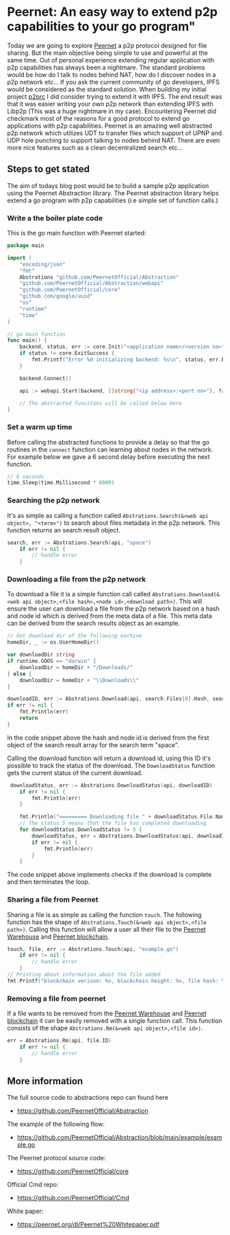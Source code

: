 # Peernet: An easy way to extend p2p capabilities to your go program"

Today we are going to explore [Peernet](https://peernet.org) a p2p protocol designed for file sharing. But the main objective being simple to use and powerful at the same time. Out of personal experience extending regular application with p2p capabilities has always been a nightmare. The standard problems would be how do I talk to nodes behind NAT, how do I discover nodes in a p2p network etc... If you ask the current community of go developers, IPFS would be considered as the standard solution. When building my 
initial project [p2prc](https://github.com/Akilan1999/p2p-rendering-computation) I did consider trying to extend it with IPFS. The end result was that it was easier writing your own p2p network than extending IPFS with Libp2p (This was a huge nightmare in my case). Encountering Peernet did checkmark most of the reasons 
for a good protocol to extend go applications with p2p capabilities. Peernet is an amazing well abstracted p2p network which utilizes UDT to transfer files which support of UPNP and UDP hole punching to support talking to nodes behind NAT. There are even more nice features such as a clean decentralized search etc...


## Steps to get stated 
The aim of todays blog post would be to build a sample p2p application using the Peernet Abstraction library. 
The Peernet abstraction library helps extend a go program with p2p capabilities (i.e simple set of function 
calls.)

### Write a the boiler plate code 
This is the go main function with Peernet started:
```go
package main

import (
    "encoding/json"
    "fmt"
    Abstrations "github.com/PeernetOfficial/Abstraction"
    "github.com/PeernetOfficial/Abstraction/webapi"
    "github.com/PeernetOfficial/core"
    "github.com/google/uuid"
    "os"
    "runtime"
    "time"
)

// go main function
func main() {
    backend, status, err := core.Init("<application name>/<version no>", "Config.yaml", nil, nil)
    if status != core.ExitSuccess {
        fmt.Printf("Error %d initializing backend: %s\n", status, err.Error())
    }

    backend.Connect()

    api := webapi.Start(backend, []string{"<ip address>:<port no>"}, false, "", "", 0, 0, uuid.New())

    // The abstracted funcitons will be called below here 
}
```

### Set a warm up time 
Before calling the abstracted functions to provide a delay 
so that the go routines in the ```connect``` function can learning about 
nodes in the network. For example below we gave a 6 second 
delay before executing the next function. 
```go
// 6 seconds
time.Sleep(time.Millisecond * 6000)
```

### Searching the p2p network 
It's as simple as calling a function called ```Abstrations.Search(&<web api object>, "<term>")```
to search about files metadata in the p2p network. This function 
returns an search result object. 
```go
search, err := Abstrations.Search(api, "space")
    if err != nil {
        // handle error 
    }
```

### Downloading a file from the p2p network
To download a file it is a simple function call 
called ```Abstrations.Download(&<web api object>,<file hash>,<node id>,<download path>)```. This will ensure the user can download a file from the p2p network based on a hash and node id which is derived from the meta 
data of a file. This meta data can be derived from the search results object as an example. 
```go
// Get download dir of the following machine 
homeDir, _ := os.UserHomeDir()

var downloadDir string
if runtime.GOOS == "darwin" {
    downloadDir = homeDir + "/Downloads/"
} else {
    downloadDir = homeDir + "\\Downloads\\"
}
```
```go
downloadID, err := Abstrations.Download(api, search.Files[0].Hash, search.Files[0].NodeID, downloadDir+search.Files[0].Name)
if err != nil {
    fmt.Println(err)
    return
}
```
In the code snippet above the hash and node id is derived from the first object of the search result array for the search term "space". 

Calling the download function will return a download id, using this ID it's possible to track the status of 
the download. The ```DownloadStatus``` function gets the current status of the current download. 
```go
 downloadStatus, err := Abstrations.DownloadStatus(api, downloadID)
    if err != nil {
        fmt.Println(err)
    }

    fmt.Println("========= Downloading file " + downloadStatus.File.Name + " ==============")
    // The status 5 means that the file has completed downloading 
    for downloadStatus.DownloadStatus != 5 {
        downloadStatus, err = Abstrations.DownloadStatus(api, downloadID)
        if err != nil {
            fmt.Println(err)
        }
    }
```
The code snippet above implements checks if the download is complete and then terminates the loop. 

### Sharing a file from Peernet 
Sharing a file is as simple as calling the function ```touch```. The following function has the 
shape of ```Abstrations.Touch(&<web api object>,<file path>)```. Calling this function will allow 
a user all their file to the [Peernet Warehouse](https://docs.peernet.org/core/warehouse/#limitations) 
and [Peernet blockchain](https://docs.peernet.org/core/blockchain/).
```go
touch, file, err := Abstrations.Touch(api, "example.go")
    if err != nil {
        // handle error
    }
// Printing about information about the file added 
fmt.Printf("blockchain verison: %v, blockchain height: %v, file hash: %v \n", touch.BlockchainVersion, touch.BlockchainHeight, file.Hash)
```

### Removing a file from peernet 
If a file wants to be removed from the [Peernet Warehouse](https://docs.peernet.org/core/warehouse/#limitations) and [Peernet blockchain](https://docs.peernet.org/core/blockchain/) it can be easily 
removed with a single function call. This function consists of the shape ```Abstrations.Rm(&<web api object>,<file id>)```. 
```go
err = Abstrations.Rm(api, file.ID)
    if err != nil {
        // handle error 
    }
```

## More information 
The full source code to abstractions repo can found here
- https://github.com/PeernetOfficial/Abstraction 

The example of the following flow: 
- https://github.com/PeernetOfficial/Abstraction/blob/main/example/example.go

The Peernet protocol source code:
- https://github.com/PeernetOfficial/core

Official Cmd repo:
- https://github.com/PeernetOfficial/Cmd

White paper: 
- https://peernet.org/dl/Peernet%20Whitepaper.pdf



